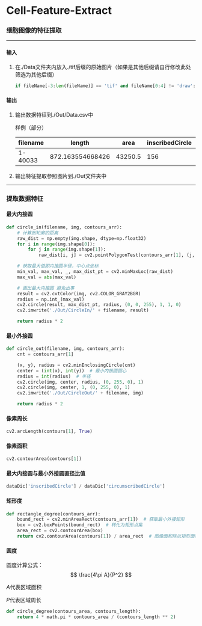 # Cell-Feature-Extract

### 细胞图像的特征提取

---

#### 输入

1. 在./Data文件夹内放入./tif后缀的原始图片（如果是其他后缀请自行修改此处筛选为其他后缀）
   
   ```python
   if fileName[-3:len(fileName)] == 'tif' and fileName[0:4] != 'draw':  # 筛选需要处理的图片
   ```

#### 输出

1. 输出数据特征到./Out/Data.csv中
   
   样例（部分）
   
   | filename | length           | area    | inscribedCircle | circumscribedCircle | specificValue     | rectangleDegree  | circleDegree      |
   | -------- | ---------------- | ------- | --------------- | ------------------- | ----------------- | ---------------- | ----------------- |
   | 1-40033  | 872.163554668426 | 43250.5 | 156             | 318                 | 0.490566037735849 | 0.82947889825871 | 0.714504761114803 |

2. 输出特征提取参照图片到./Out文件夹中

---

### 提取数据特征

#### 最大内接圆

```python
def circle_in(filename, img, contours_arr):
    # 计算到轮廓的距离
    raw_dist = np.empty(img.shape, dtype=np.float32)
    for i in range(img.shape[0]):
        for j in range(img.shape[1]):
            raw_dist[i, j] = cv2.pointPolygonTest(contours_arr[1], (j, i), True)

    # 获取最大值即内接圆半径，中心点坐标
    min_val, max_val, _, max_dist_pt = cv2.minMaxLoc(raw_dist)
    max_val = abs(max_val)

    # 画出最大内接圆 避免出事
    result = cv2.cvtColor(img, cv2.COLOR_GRAY2BGR)
    radius = np.int_(max_val)
    cv2.circle(result, max_dist_pt, radius, (0, 0, 255), 1, 1, 0)
    cv2.imwrite('./Out/CircleIn/' + filename, result)

    return radius * 2
```

#### 最小外接圆

```python
def circle_out(filename, img, contours_arr):
    cnt = contours_arr[1]

    (x, y), radius = cv2.minEnclosingCircle(cnt)
    center = (int(x), int(y))  # 最小内接圆圆心
    radius = int(radius)  # 半径
    cv2.circle(img, center, radius, (0, 255, 0), 1)
    cv2.circle(img, center, 1, (0, 255, 0), 1)
    cv2.imwrite('./Out/CircleOut/' + filename, img)

    return radius * 2
```

#### 像素周长

```python
cv2.arcLength(contours[1], True)
```

#### 像素面积

```python
cv2.contourArea(contours[1])
```

#### 最大内接圆与最小外接圆直径比值

```python
dataDic['inscribedCircle'] / dataDic['circumscribedCircle']
```

#### 矩形度

```python
def rectangle_degree(contours_arr):
    bound_rect = cv2.minAreaRect(contours_arr[1])  # 获取最小外接矩形
    box = cv2.boxPoints(bound_rect)  # 转化为矩形点集
    area_rect = cv2.contourArea(box)
    return cv2.contourArea(contours[1]) / area_rect  # 图像面积除以矩形面积
```

#### 圆度

圆度计算公式：$$ \frac{4\pi A}{P^2} $$

$A$代表区域面积

$P$代表区域周长

```python
def circle_degree(contours_area, contours_length):
    return 4 * math.pi * contours_area / (contours_length ** 2)
```
